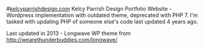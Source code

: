 #[kelcyparrishdesign.com](http://kelcyparrishdesign.com/)
Kelcy Parrish Design Portfolio Website - Wordpress implementation with outdated theme, deprecated with PHP 7. I'm tasked with updating PHP of someone else's code last updated 4 years ago. 

Last updated in 2013 - Longwave WP theme from http://wearethunderbuddies.com/longwave/
